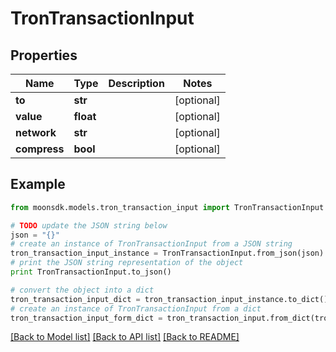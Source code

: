 # TronTransactionInput


## Properties

Name | Type | Description | Notes
------------ | ------------- | ------------- | -------------
**to** | **str** |  | [optional] 
**value** | **float** |  | [optional] 
**network** | **str** |  | [optional] 
**compress** | **bool** |  | [optional] 

## Example

```python
from moonsdk.models.tron_transaction_input import TronTransactionInput

# TODO update the JSON string below
json = "{}"
# create an instance of TronTransactionInput from a JSON string
tron_transaction_input_instance = TronTransactionInput.from_json(json)
# print the JSON string representation of the object
print TronTransactionInput.to_json()

# convert the object into a dict
tron_transaction_input_dict = tron_transaction_input_instance.to_dict()
# create an instance of TronTransactionInput from a dict
tron_transaction_input_form_dict = tron_transaction_input.from_dict(tron_transaction_input_dict)
```
[[Back to Model list]](../README.md#documentation-for-models) [[Back to API list]](../README.md#documentation-for-api-endpoints) [[Back to README]](../README.md)


